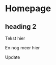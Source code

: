 <!-- TITLE: Home -->
<!-- SUBTITLE: A quick summary of Home -->

# Homepage

## heading 2
Tekst hier

En nog meer hier

Update
